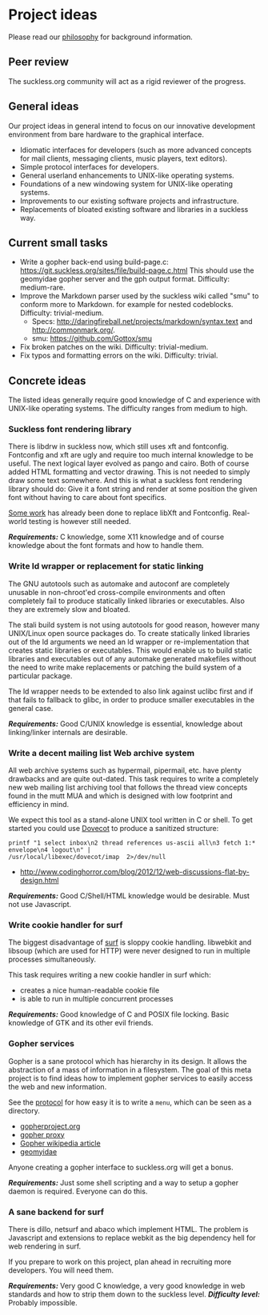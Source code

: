 Project ideas
=============
Please read our [philosophy](/philosophy) for background information.

Peer review
-----------
The suckless.org community will act as a rigid reviewer of the progress.

General ideas
-------------
Our project ideas in general intend to focus on our innovative development
environment from bare hardware to the graphical interface.

* Idiomatic interfaces for developers (such as more advanced concepts for mail
  clients, messaging clients, music players, text editors).
* Simple protocol interfaces for developers.
* General userland enhancements to UNIX-like operating systems.
* Foundations of a new windowing system for UNIX-like operating systems.
* Improvements to our existing software projects and infrastructure.
* Replacements of bloated existing software and libraries in a suckless way.


Current small tasks
-------------------
* Write a gopher back-end using build-page.c:
  <https://git.suckless.org/sites/file/build-page.c.html>
  This should use the geomyidae gopher server and the gph output format.
  Difficulty: medium-rare.
* Improve the Markdown parser used by the suckless wiki called "smu" to
  conform more to Markdown.
  for example for nested codeblocks. Difficulty: trivial-medium.
  * Specs: <http://daringfireball.net/projects/markdown/syntax.text> and
    <http://commonmark.org/>.
  * smu: <https://github.com/Gottox/smu>
* Fix broken patches on the wiki. Difficulty: trivial-medium.
* Fix typos and formatting errors on the wiki. Difficulty: trivial.


Concrete ideas
--------------
The listed ideas generally require good knowledge of C and experience with
UNIX-like operating systems. The difficulty ranges from medium to high.


### Suckless font rendering library

There is libdrw in suckless now, which still uses xft and fontconfig.
Fontconfig and xft are ugly and require too much internal knowledge to be
useful. The next logical layer evolved as pango and cairo. Both of course added
HTML formatting and vector drawing. This is not needed to simply draw some text
somewhere. And this is what a suckless font rendering library should do: Give
it a font string and render at some position the given font without having to
care about font specifics.

[Some work](https://git.ekleog.org/leo/dtext) has already been done to replace
libXft and Fontconfig. Real-world testing is however still needed.

***Requirements:*** C knowledge, some X11 knowledge and of course knowledge
about the font formats and how to handle them.


### Write ld wrapper or replacement for static linking

The GNU autotools such as automake and autoconf are completely unusable in
non-chroot'ed cross-compile environments and often completely fail to produce
statically linked libraries or executables. Also they are extremely slow and
bloated.

The stali build system is not using autotools for good reason, however many
UNIX/Linux open source packages do. To create statically linked libraries out
of the ld arguments we need an ld wrapper or re-implementation that creates
static libraries or executables. This would enable us to build static libraries
and executables out of any automake generated makefiles without the need to
write make replacements or patching the build system of a particular package.

The ld wrapper needs to be extended to also link against uclibc first and if
that fails to fallback to glibc, in order to produce smaller executables in the
general case.

***Requirements:*** Good C/UNIX knowledge is essential, knowledge about
linking/linker internals are desirable.


### Write a decent mailing list Web archive system

All web archive systems such as hypermail, pipermail, etc. have plenty
drawbacks and are quite out-dated. This task requires to write a completely new
web mailing list archiving tool that follows the thread view concepts found in
the mutt MUA and which is designed with low footprint and efficiency in mind.

We expect this tool as a stand-alone UNIX tool written in C or shell. To get
started you could use [Dovecot](http://dovecot.org/) to produce a sanitized
structure:

	printf "1 select inbox\n2 thread references us-ascii all\n3 fetch 1:*
	envelope\n4 logout\n" |
	/usr/local/libexec/dovecot/imap  2>/dev/null

* <http://www.codinghorror.com/blog/2012/12/web-discussions-flat-by-design.html>

***Requirements:*** Good C/Shell/HTML knowledge would be desirable. Must not
use Javascript.


### Write cookie handler for surf

The biggest disadvantage of [surf](//surf.suckless.org) is sloppy cookie
handling. libwebkit and libsoup (which are used for HTTP) were never designed
to run in multiple processes simultaneously.

This task requires writing a new cookie handler in surf which:

* creates a nice human-readable cookie file
* is able to run in multiple concurrent processes

***Requirements:*** Good knowledge of C and POSIX file locking. Basic knowledge
of GTK and its other evil friends.


### Gopher services

Gopher is a sane protocol which has hierarchy in its design. It allows the
abstraction of a mass of information in a filesystem. The goal of this meta
project is to find ideas how to implement gopher services to easily access the
web and new information.

See the
[protocol](https://en.wikipedia.org/wiki/Gopher_%28protocol%29#Protocol) for
how easy it is to write a `menu`, which can be seen as a directory.

* [gopherproject.org](http://www.gopherproject.org)
* [gopher proxy](http://gopher.floodgap.com/gopher/)
* [Gopher wikipedia article](https://en.wikipedia.org/wiki/Gopher_%28protocol%29)
* [geomyidae](http://git.r-36.net/geomyidae/)

Anyone creating a gopher interface to suckless.org will get a bonus.

***Requirements:*** Just some shell scripting and a way to setup a gopher
daemon is required. Everyone can do this.


### A sane backend for surf

There is dillo, netsurf and abaco which implement HTML. The problem is
Javascript and extensions to replace webkit as the big dependency hell for web
rendering in surf.

If you prepare to work on this project, plan ahead in recruiting more
developers. You will need them.

***Requirements:*** Very good C knowledge, a very good knowledge in web
standards and how to strip them down to the suckless level. ***Difficulty
level:*** Probably impossible.
